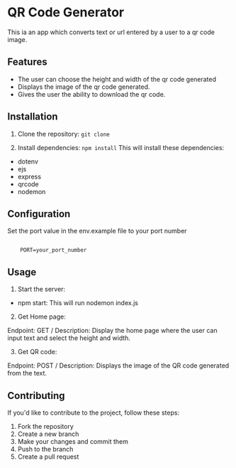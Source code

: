 # QR Code Generator

This ia an app which converts text or url entered by a user to a qr code image.

## Features

- The user can choose the height and width of the qr code generated
- Displays the image of the qr code generated.
- Gives the user the ability to download the qr code.

## Installation

1. Clone the repository: `git clone `

2. Install dependencies: `npm install`
This will install these dependencies: 

- dotenv
- ejs
- express
- qrcode
- nodemon

## Configuration

Set the port value in the env.example file to your port number

<code>
    PORT=your_port_number
</code>


## Usage

1. Start the server:

- npm start: This will run nodemon index.js

2. Get Home page: 

Endpoint: GET /
Description: Display the home page where the user can input text and select the height and width.

3. Get QR code:

Endpoint: POST /
Description: Displays the image of the QR code generated from the text.


## Contributing

If you'd like to contribute to the project, follow these steps:

1. Fork the repository
2. Create a new branch
3. Make your changes and commit them
4. Push to the branch
5. Create a pull request
